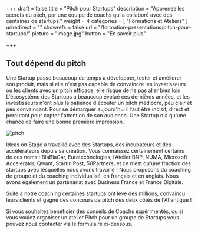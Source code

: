 +++
draft		= false
title		= "Pitch pour Startups"
description = "Apprenez les secrets du pitch, par une équipe de coachs qui a collaboré avec des centaines de startups."
weight		= 4
categories	= [ "Formations et Ateliers" ]
urlredirect	= ""
showrefs	= false
url 			= "/formation-presentations/pitch-pour-startups/"
picture		= "image.jpg"
button		= "En savoir plus"

+++

## Tout dépend du pitch
Une Startup passe beaucoup de temps à développer, tester et améliorer son produit, mais si elle n'est pas capable de convaincre les investisseurs ou les clients avec un pitch efficace, elle risque de ne pas aller bien loin. L'écosystème des Startups a beaucoup évolué ces dernières années, et les investisseurs n'ont plus la patience d'écouter un pitch médiocre, peu clair et peu convaincant. Pour se démarquer aujourd'hui il faut être incisif, direct et percutant pour capter l'attention de son audience. Une Startup n'a qu'une chance de faire une bonne première impression.

![pitch][pic1]

Ideas on Stage a travaillé avec des Startups, des incubateurs et des accélérateurs depuis sa création. Vous connaissez certainement certains de ces noms : BlaBlaCar, Euratechnologies, l’Atelier BNP, NUMA, Microsoft Accelerator, Qwant, Startin’Post, 50Partners, et ce n'est qu'une fraction des startups avec lesquelles nous avons travaillé ! Nous proposons du coaching de groupe et du coaching individualisé, en français et en anglais. Nous avons également un partenariat avec Business France et France Digitale.

Suite à notre coaching certaines startups ont levé des millions, convaincu leurs clients et gagné des concours de pitch des deux côtés de l'Atlantique !

Si vous souhaitez bénéficier des conseils de Coachs expérimentés, ou si vous voulez organiser un atelier Pitch pour un groupe de Startups vous pouvez nous contacter via le formulaire ci-dessous.

[pic1]: /pictures/training-workshops/pitch-for-startups/pitch.jpg